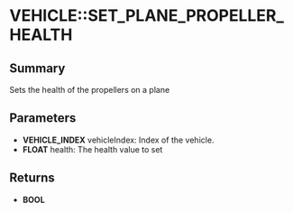 # VEHICLE::SET_PLANE_PROPELLER_HEALTH

## Summary
Sets the health of the propellers on a plane

## Parameters
* **VEHICLE_INDEX** vehicleIndex: Index of the vehicle.
* **FLOAT** health: The health value to set

## Returns
* **BOOL**